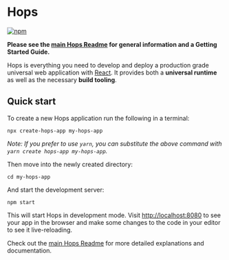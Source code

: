 # Hops

[![npm](https://img.shields.io/npm/v/hops.svg)](https://www.npmjs.com/package/hops)

**Please see the [main Hops Readme](https://github.com/xing/hops#docs) for general information and a Getting Started Guide.**

Hops is everything you need to develop and deploy a production grade universal web application with [React](https://facebook.github.io/react/). It provides both a **universal runtime** as well as the necessary **build tooling**.

## Quick start

To create a new Hops application run the following in a terminal:

```shell
npx create-hops-app my-hops-app
```

_Note: If you prefer to use `yarn`, you can substitute the above command with `yarn create hops-app my-hops-app`._

Then move into the newly created directory:

```shell
cd my-hops-app
```

And start the development server:

```shell
npm start
```

This will start Hops in development mode. Visit [http://localhost:8080](http://localhost:8080) to see your app in the browser and make some changes to the code in your editor to see it live-reloading.

Check out the [main Hops Readme](https://github.com/xing/hops#docs) for more detailed explanations and documentation.
